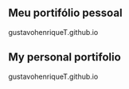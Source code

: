 ## Meu portifólio pessoal 

gustavohenriqueT.github.io

## My personal portifolio

gustavohenriqueT.github.io
